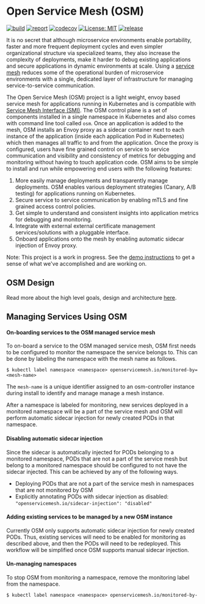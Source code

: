 # Open Service Mesh (OSM)

[![build](https://github.com/open-service-mesh/osm/workflows/Go/badge.svg)](https://github.com/open-service-mesh/osm/actions?query=workflow%3AGo)
[![report](https://goreportcard.com/badge/github.com/open-service-mesh/osm)](https://goreportcard.com/report/github.com/open-service-mesh/osm)
[![codecov](https://codecov.io/gh/open-service-mesh/osm/branch/master/graph/badge.svg)](https://codecov.io/gh/open-service-mesh/osm)
[![License: MIT](https://img.shields.io/badge/License-MIT-yellow.svg)](https://github.com/open-service-mesh/osm/blob/master/LICENSE)
[![release](https://img.shields.io/github/release/open-service-mesh/osm/all.svg)](https://github.com/open-service-mesh/osm/releases)

It is no secret that although microservice environments enable portability, faster and more frequent deployment cycles and even simpler organizational structure via specialized teams, they also increase the complexity of deployments, make it harder to debug existing applications and secure applications in dynamic environments at scale. Using a [service mesh][1] reduces some of the operational burden of microservice environments with a single, dedicated layer of infrastructure for managing service-to-service communication.

The Open Service Mesh (OSM) project is a light weight, envoy based service mesh for applications running in Kubernetes and is compatible with [Service Mesh Interface (SMI)][2]. The OSM control plane is a set of components installed in a single namespace in Kubernetes and also comes with command line tool called `osm`. Once an application is added to the mesh, OSM installs an Envoy proxy as a sidecar container next to each instance of the application (inside each application Pod in Kubernetes) which then manages all traffic to and from the application. Once the proxy is configured, users have fine grained control on service to service communication and visibility and consistency of metrics for debugging and monitoring without having to touch application code. OSM aims to be simple to install and run while empowering end users with the following features:

1. More easily manage deployments and transparently manage deployments. OSM enables various deployment strategies (Canary, A/B testing) for applications running on Kubernetes.
1. Secure service to service communication by enabling mTLS and fine grained access control policies.
1. Get simple to understand and consistent insights into application metrics for debugging and monitoring.
1. Integrate with external external certificate management services/solutions with a pluggable interface.
1. Onboard applications onto the mesh by enabling automatic sidecar injection of Envoy proxy.

Note: This project is a work in progress. See the [demo instructions](demo/README.md) to get a sense of what we've accomplished and are working on.

## OSM Design

Read more about the high level goals, design and architecture [here](DESIGN.md).

## Managing Services Using OSM

#### On-boarding services to the OSM managed service mesh

To on-board a service to the OSM managed service mesh, OSM first needs to be configured to monitor the namespace the service belongs to. This can be done by labeling the namespace with the mesh name as follows.
```
$ kubectl label namespace <namespace> openservicemesh.io/monitored-by=<mesh-name>
```
The `mesh-name` is a unique identifier assigned to an osm-controller instance during install to identify and manage manage a mesh instance.

After a namespace is labeled for monitoring, new services deployed in a monitored namespace will be a part of the service mesh and OSM will perform automatic sidecar injection for newly created PODs in that namespace.

#### Disabling automatic sidecar injection
Since the sidecar is automatically injected for PODs belonging to a monitored namespace, PODs that are not a part of the service mesh but belong to a monitored namespace should be configured to not have the sidecar injected. This can be achieved by any of the following ways.

- Deploying PODs that are not a part of the service mesh in namespaces that are not monitored by OSM
- Explicitly annotating PODs with sidecar injection as disabled: `"openservicemesh.io/sidecar-injection": "disabled"`

#### Adding existing services to be managed by a new OSM instance
Currently OSM only supports automatic sidecar injection for newly created PODs. Thus, existing services will need to be enabled for monitoring as described above, and then the PODs will need to be redeployed. This workflow will be simplified once OSM supports manual sidecar injection.

#### Un-managing namespaces
To stop OSM from monitoring a namespace, remove the monitoring label from the namespace.
```
$ kubectl label namespace <namespace> openservicemesh.io/monitored-by-
```

[1]: https://en.wikipedia.org/wiki/Service_mesh
[2]: https://github.com/servicemeshinterface/smi-spec/blob/master/SPEC.md
